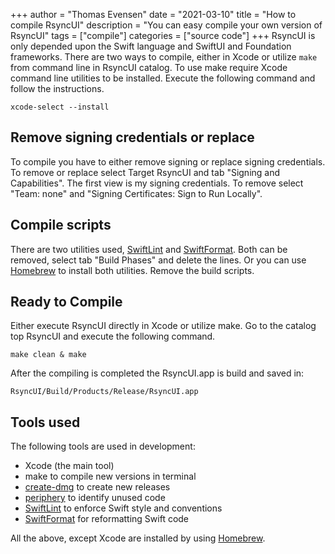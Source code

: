 +++
author = "Thomas Evensen"
date = "2021-03-10"
title =  "How to compile RsyncUI"
description = "You can easy compile your own version of RsyncUI"
tags = ["compile"]
categories = ["source code"]
+++
RsyncUI is only depended upon the Swift language and SwiftUI and Foundation frameworks. There are two ways to compile, either in Xcode or utilize `make` from command line in RsyncUI catalog. To use make require Xcode command line utilities to be installed. Execute the following command and follow the instructions.

`xcode-select --install`

## Remove signing credentials or replace

To compile you have to either remove signing or replace signing credentials. To remove or replace select Target RsyncUI and tab "Signing and Capabilities". The first view is my signing credentials. To remove select "Team: none" and "Signing Certificates: Sign to Run Locally".

## Compile scripts

There are two utilities used, [SwiftLint](https://github.com/realm/SwiftLint) and [SwiftFormat](https://github.com/nicklockwood/SwiftFormat). Both can be removed, select tab "Build Phases" and delete the lines. Or you can use [Homebrew](https://brew.sh/index_nb) to install both utilities. Remove the build scripts.

## Ready to Compile

Either execute RsyncUI directly in Xcode or utilize make. Go to the catalog top RsyncUI and execute the following command.

`make clean & make`

After the compiling is completed the RsyncUI.app is build and saved in:

`RsyncUI/Build/Products/Release/RsyncUI.app`

## Tools used

The following tools are used in development:

- Xcode (the main tool)
- make to compile new versions in terminal
- [create-dmg](https://github.com/sindresorhus/create-dmg) to create new releases
- [periphery](https://github.com/peripheryapp/periphery) to identify unused code
- [SwiftLint](https://github.com/realm/SwiftLint) to enforce Swift style and conventions
- [SwiftFormat](https://github.com/nicklockwood/SwiftFormat) for reformatting Swift code

All the above, except Xcode are installed by using [Homebrew](https://brew.sh/).

